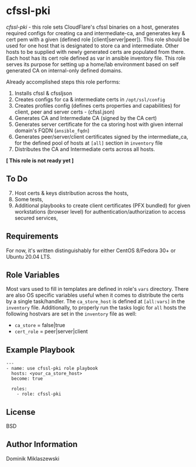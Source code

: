 cfssl-pki
=========

*cfssl-pki* - this role sets CloudFlare's cfssl binaries on a host, generates required configs for creating ca and intermediate-ca, and generates key & cert pem with a given (defined role [client|server|peer]). This role should be used for one host that is designated to store ca and intermediate. Other hosts to be supplied with newly generated certs are populated from there. Each host has its cert role defined as var in ansible inventory file. This role serves its purpose for setting up a home/lab environment based on self generated CA on internal-only defined domains.

Already accomplished steps this role performs:

1. Installs cfssl & cfssljson
2. Creates configs for ca & intermediate certs in `/opt/ssl/config`
3. Creates profiles config (defines certs properties and capabilities) for client, peer and server certs - (cfssl.json)
4. Generates CA and Intermediate CA (signed by the CA cert)
5. Generates server certificate for the ca storing host with given internal domain's FQDN (`ansible_fqdn`)
6. Generates peer/server/client certificates signed by the intermediate_ca, for the defined pool of hosts at `[all]` section in `inventory` file
7. Distributes the CA and Intermediate certs across all hosts.

**[ This role is not ready yet ]**

To Do
-----

7. Host certs & keys distribution across the hosts,
8. Some tests,
9. Additional playbooks to create client certificates (PFX bundled) for given workstations (browser level) for authentication/authorization to access secured services,

Requirements
------------

For now, it's written distinguishably for either CentOS 8/Fedora 30+ or Ubuntu 20.04 LTS.

Role Variables
--------------

Most vars used to fill in templates are defined in role's `vars` directory. There are also OS specific variables useful when it comes to distribute the certs by a single task/handler. The `ca_store_host` is defined at `[all:vars]` in the `inventory` file. Additionally, to properly run the tasks logic for `all` hosts the following hostvars are set in the `inventory` file as well: 
* `ca_store` = false|true
* `cert_role` = peer|server|client

Example Playbook
----------------

```
---
- name: use cfssl-pki role playbook
  hosts: <your_ca_store_host>
  become: true

  roles:
    - role: cfssl-pki
```

License
-------

BSD

Author Information
------------------

Dominik Miklaszewski
